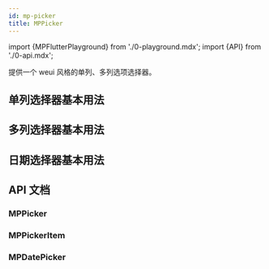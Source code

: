 ```yaml
---
id: mp-picker
title: MPPicker
---
```


import {MPFlutterPlayground} from './0-playground.mdx';
import {API} from './0-api.mdx';

提供一个 weui 风格的单列、多列选项选择器。

## 单列选择器基本用法

<MPFlutterPlayground source="/zh/samples/single_column_picker.txt" height="500px" />

## 多列选择器基本用法

<MPFlutterPlayground source="/zh/samples/multi_column_picker.txt" height="500px" />

## 日期选择器基本用法

<MPFlutterPlayground source="/zh/samples/date_picker.txt" height="500px" />

## API 文档

### MPPicker

<API name="child" 
     type="Widget" 
     desc="子视图" 
     more="必填" />

<API name="column" 
     type="int" 
     desc="选择器列数" 
     more="必填" />

<API name="items" 
     type="List<MPPickerItem>" 
     desc="选项" 
     more="必填" />

<API name="headerText" 
     type="String?" 
     desc="对话框标题" 
     more="非必填" />

<API name="defaultValue" 
     type="List<int>?" 
     desc="默认值，例如 [0,0,0]，表示默认选中第1列第1行，第2列第1行，第3列第1行。" 
     more="非必填" />

<API name="onResult" 
     type="Function(List<MPPickerItem>)?" 
     desc="结果回调，返回用户选择的选项列表。" 
     more="非必填" />

### MPPickerItem

<API name="label" 
     type="String" 
     desc="选项文本" 
     more="必填" />

<API name="disabled" 
     type="bool" 
     desc="是否禁用（禁止选择）" 
     more="非必填" />

<API name="subItems" 
     type="List<MPPickerItem>?" 
     desc="子选项" 
     more="非必填" />

### MPDatePicker

<API name="child" 
     type="Widget" 
     desc="子视图" 
     more="必填" />

<API name="headerText" 
     type="String?" 
     desc="对话框标题" 
     more="非必填" />

<API name="start" 
     type="DateTime?" 
     desc="限定可选择日期范围的开始日期" 
     more="非必填" />

<API name="end" 
     type="DateTime?" 
     desc="限定可选择日期范围的结束日期" 
     more="非必填" />

<API name="defaultValue" 
     type="DateTime?" 
     desc="默认值选中的日期" 
     more="非必填" />

<API name="onResult" 
     type="Function(DateTime)?" 
     desc="结果回调，返回用户选择的日期。" 
     more="非必填" />
